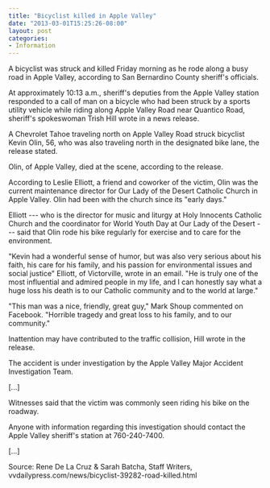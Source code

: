 ```yaml
---
title: "Bicyclist killed in Apple Valley"
date: "2013-03-01T15:25:26-08:00"
layout: post
categories:
- Information
---
```


A bicyclist was struck and killed Friday morning as he rode along a busy road in Apple Valley, according to San Bernardino County sheriff's officials.  
  
At approximately 10:13 a.m., sheriff's deputies from the Apple Valley station responded to a call of man on a bicycle who had been struck by a sports utility vehicle while riding along Apple Valley Road near Quantico Road, sheriff's spokeswoman Trish Hill wrote in a news release.

A Chevrolet Tahoe traveling north on Apple Valley Road struck bicyclist Kevin Olin, 56, who was also traveling north in the designated bike lane, the release stated.

Olin, of Apple Valley, died at the scene, according to the release.

According to Leslie Elliott, a friend and coworker of the victim, Olin was the current maintenance director for Our Lady of the Desert Catholic Church in Apple Valley. Olin had been with the church since its "early days."

Elliott --- who is the director for music and liturgy at Holy Innocents Catholic Church and the coordinator for World Youth Day at Our Lady of the Desert --- said that Olin rode his bike regularly for exercise and to care for the environment.

"Kevin had a wonderful sense of humor, but was also very serious about his faith, his care for his family, and his passion for environmental issues and social justice" Elliott, of Victorville, wrote in an email. "He is truly one of the most influential and admired people in my life, and I can honestly say what a huge loss his death is to our Catholic community and to the world at large."

"This man was a nice, friendly, great guy," Mark Shoup commented on Facebook. "Horrible tragedy and great loss to his family, and to our community."

Inattention may have contributed to the traffic collision, Hill wrote in the release.

The accident is under investigation by the Apple Valley Major Accident Investigation Team.

\[...\]

Witnesses said that the victim was commonly seen riding his bike on the roadway.

Anyone with information regarding this investigation should contact the Apple Valley sheriff's station at 760-240-7400.

\[...\]

Source: Rene De La Cruz &amp; Sarah Batcha, Staff Writers, vvdailypress.com/news/bicyclist-39282-road-killed.html